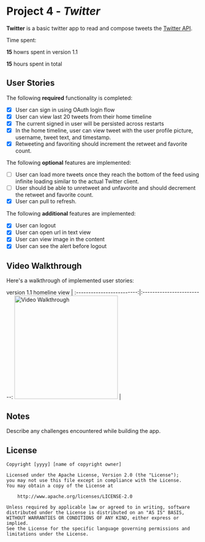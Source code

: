 # Project 4 - *Twitter*

**Twitter** is a basic twitter app to read and compose tweets the [Twitter API](https://apps.twitter.com/).

Time spent: 

**15** howrs spent in version 1.1

**15** hours spent in total

## User Stories

The following **required** functionality is completed:

- [x] User can sign in using OAuth login flow
- [x] User can view last 20 tweets from their home timeline
- [x] The current signed in user will be persisted across restarts
- [x] In the home timeline, user can view tweet with the user profile picture, username, tweet text, and timestamp.
- [x] Retweeting and favoriting should increment the retweet and favorite count.

The following **optional** features are implemented:

- [ ] User can load more tweets once they reach the bottom of the feed using infinite loading similar to the actual Twitter client.
- [ ] User should be able to unretweet and unfavorite and should decrement the retweet and favorite count.
- [x] User can pull to refresh.

The following **additional** features are implemented:

- [x] User can logout
- [x] User can open url in text view
- [x] User can view image in the content
- [x] User can see the alert before logout

## Video Walkthrough 

Here's a walkthrough of implemented user stories:

version 1.1 homeline view | 
:-------------------------:|:-------------------------:
<img src='https://github.com/sine27/Twitter/blob/master/demo/version1_1.gif' width='270' alt='Video Walkthrough' /> | 

## Notes

Describe any challenges encountered while building the app.

## License

    Copyright [yyyy] [name of copyright owner]

    Licensed under the Apache License, Version 2.0 (the "License");
    you may not use this file except in compliance with the License.
    You may obtain a copy of the License at

        http://www.apache.org/licenses/LICENSE-2.0

    Unless required by applicable law or agreed to in writing, software
    distributed under the License is distributed on an "AS IS" BASIS,
    WITHOUT WARRANTIES OR CONDITIONS OF ANY KIND, either express or implied.
    See the License for the specific language governing permissions and
    limitations under the License.